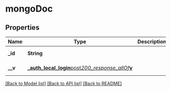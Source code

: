 # mongoDoc

## Properties

| Name      | Type                                                                                                     | Description | Notes             |
| --------- | -------------------------------------------------------------------------------------------------------- | ----------- | ----------------- |
| **\_id**  | **String**                                                                                               |             | [default to null] |
| **\_\_v** | [**\_auth_local_login**post*200_response_allOf***v**](_auth_local_login__post_200_response_allOf___v.md) |             | [default to null] |

[[Back to Model list]](../README.md#documentation-for-models) [[Back to API list]](../README.md#documentation-for-api-endpoints) [[Back to README]](../README.md)
